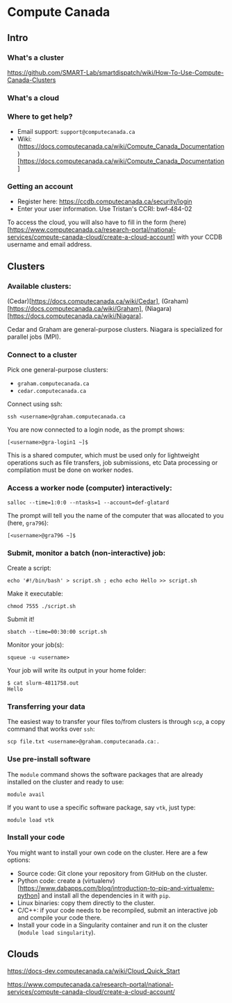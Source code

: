 # Compute Canada 

## Intro

### What's a cluster

https://github.com/SMART-Lab/smartdispatch/wiki/How-To-Use-Compute-Canada-Clusters

### What's a cloud


### Where to get help?

* Email support: `support@computecanada.ca`
* Wiki: (https://docs.computecanada.ca/wiki/Compute_Canada_Documentation)[https://docs.computecanada.ca/wiki/Compute_Canada_Documentation]

### Getting an account

* Register here: https://ccdb.computecanada.ca/security/login
* Enter your user information. Use Tristan's CCRI: bwf-484-02

 To access the cloud, you will also have to fill in the form 
 (here)[https://www.computecanada.ca/research-portal/national-services/compute-canada-cloud/create-a-cloud-account] 
 with your CCDB username and email address.


## Clusters

### Available clusters:

(Cedar)[https://docs.computecanada.ca/wiki/Cedar], 
(Graham)[https://docs.computecanada.ca/wiki/Graham], 
(Niagara)[https://docs.computecanada.ca/wiki/Niagara].

Cedar and Graham are general-purpose clusters. Niagara is specialized for parallel jobs (MPI).

### Connect to a cluster

Pick one general-purpose clusters:
* `graham.computecanada.ca`
* `cedar.computecanada.ca`

Connect using ssh:
```
ssh <username>@graham.computecanada.ca
```

You are now connected to a login node, as the prompt shows:

`[<username>@gra-login1 ~]$`

 This is a shared computer, which must be used only for lightweight 
 operations such as file transfers, job submissions, etc Data 
 processing or compilation must be done on worker nodes.

### Access a worker node (computer) interactively:

`salloc --time=1:0:0 --ntasks=1 --account=def-glatard`

The prompt will tell you the name of the computer that was allocated to you (here, `gra796`):

`[<username>@gra796 ~]$`


### Submit, monitor a batch (non-interactive) job:

Create a script:
```
echo '#!/bin/bash' > script.sh ; echo echo Hello >> script.sh
```

Make it executable:
```
chmod 7555 ./script.sh
```

Submit it!
```
sbatch --time=00:30:00 script.sh
```

Monitor your job(s):
```
squeue -u <username>
```

Your job will write its output in your home folder:
```
$ cat slurm-4811758.out 
Hello
```

### Transferring your data

The easiest way to transfer your files to/from clusters is through `scp`, 
a copy command that works over `ssh`:

`scp file.txt <username>@graham.computecanada.ca:.`

### Use pre-install software

The `module` command shows the software packages that are already installed on the cluster and ready to use:

`module avail`

If you want to use a specific software package, say `vtk`, just type:

`module load vtk`


### Install your code

You might want to install your own code on the cluster. Here are a few options:

* Source code: Git clone your repository from GitHub on the cluster.
* Python code: create a 
(virtualenv)[https://www.dabapps.com/blog/introduction-to-pip-and-virtualenv-python] 
and install all the dependencies in it with `pip`.
* Linux binaries: copy them directly to the cluster.
* C/C++: if your code needs to be recompiled, submit an interactive job and compile your code there.
* Install your code in a Singularity container and run it on the cluster (`module load singularity`).


## Clouds

https://docs-dev.computecanada.ca/wiki/Cloud_Quick_Start

https://www.computecanada.ca/research-portal/national-services/compute-canada-cloud/create-a-cloud-account/


